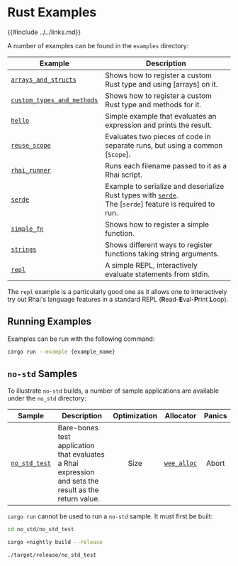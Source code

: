 Rust Examples
============

{{#include ../../links.md}}

A number of examples can be found in the `examples` directory:

| Example                                                                         | Description                                                                                                                                   |
| ------------------------------------------------------------------------------- | --------------------------------------------------------------------------------------------------------------------------------------------- |
| [`arrays_and_structs`]({{repoTree}}/examples/arrays_and_structs.rs)             | Shows how to register a custom Rust type and using [arrays] on it.                                                                            |
| [`custom_types_and_methods`]({{repoTree}}/examples/custom_types_and_methods.rs) | Shows how to register a custom Rust type and methods for it.                                                                                  |
| [`hello`]({{repoTree}}/examples/hello.rs)                                       | Simple example that evaluates an expression and prints the result.                                                                            |
| [`reuse_scope`]({{repoTree}}/examples/reuse_scope.rs)                           | Evaluates two pieces of code in separate runs, but using a common [`Scope`].                                                                  |
| [`rhai_runner`]({{repoTree}}/examples/rhai_runner.rs)                           | Runs each filename passed to it as a Rhai script.                                                                                             |
| [`serde`]({{repoTree}}/examples/serde.rs)                                       | Example to serialize and deserialize Rust types with [`serde`](https://crates.io/crates/serde).<br/>The [`serde`] feature is required to run. |
| [`simple_fn`]({{repoTree}}/examples/simple_fn.rs)                               | Shows how to register a simple function.                                                                                                      |
| [`strings`]({{repoTree}}/examples/strings.rs)                                   | Shows different ways to register functions taking string arguments.                                                                           |
| [`repl`]({{repoTree}}/examples/repl.rs)                                         | A simple REPL, interactively evaluate statements from stdin.                                                                                  |

The `repl` example is a particularly good one as it allows one to interactively try out Rhai's
language features in a standard REPL (**R**ead-**E**val-**P**rint **L**oop).


Running Examples
----------------

Examples can be run with the following command:

```bash
cargo run --example {example_name}
```

`no-std` Samples
----------------

To illustrate `no-std` builds, a number of sample applications are available under the `no_std` directory:

| Sample                                           | Description                                                                                           | Optimization |                     Allocator                     | Panics |
| ------------------------------------------------ | ----------------------------------------------------------------------------------------------------- | :----------: | :-----------------------------------------------: | :----: |
| [`no_std_test`]({{repoTree}}/no_std/no_std_test) | Bare-bones test application that evaluates a Rhai expression and sets the result as the return value. |     Size     | [`wee_alloc`](https://crates.io/crates/wee_alloc) | Abort  |

`cargo run` cannot be used to run a `no-std` sample.  It must first be built:

```bash
cd no_std/no_std_test

cargo +nightly build --release

./target/release/no_std_test
```
